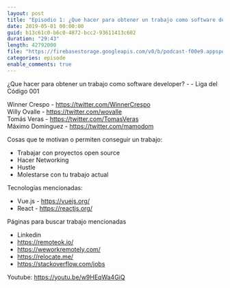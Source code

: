 ```yaml
---
layout: post
title: "Episodio 1: ¿Que hacer para obtener un trabajo como software developer?"
date: 2019-05-01 00:00:00
guid: b13c61c0-b6c0-4872-bcc2-93611413c602
duration: "29:43"
length: 42792000
file: "https://firebasestorage.googleapis.com/v0/b/podcast-f00e9.appspot.com/o/2019-05-01-Que-hacer-para-obtener-un-trabajo-como-software-developer.mp3?alt=media&amp;token=0b687a49-d305-44f2-ac0d-39a036dcc7d0"
categories: episode
enable_comments: true
---
```


¿Que hacer para obtener un trabajo como software developer? -  - Liga del Código 001

Winner Crespo - https://twitter.com/WinnerCrespo
<br/>Willy Ovalle - https://twitter.com/wovalle
<br/>Tomás Veras - https://twitter.com/TomasVeras
<br/>Máximo Dominguez - https://twitter.com/mamodom

Cosas que te motivan o permiten conseguir un trabajo:
- Trabajar con proyectos open source
- Hacer Networking
- Hustle
- Molestarse con tu trabajo actual

Tecnologías mencionadas:
- Vue.js - https://vuejs.org/
- React - https://reactjs.org/

Páginas para buscar trabajo mencionadas
- Linkedin
- https://remoteok.io/
- https://weworkremotely.com/
- https://relocate.me/
- https://stackoverflow.com/jobs

Youtube: https://youtu.be/w9HEqWa4GiQ
